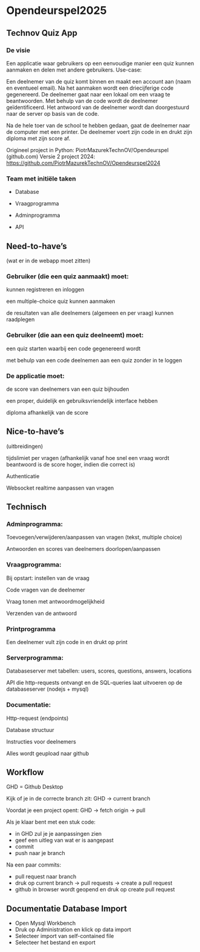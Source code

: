 # Opendeurspel2025

## Technov Quiz App 

 

### De visie 

Een applicatie waar gebruikers op een eenvoudige manier een quiz kunnen aanmaken en delen met andere gebruikers. 
Use-case: 

Een deelnemer van de quiz komt binnen en maakt een account aan (naam en eventueel email). 
Na het aanmaken wordt een driecijferige code gegenereerd. 
De deelnemer gaat naar een lokaal om een vraag te beantwoorden. Met behulp van de code wordt de deelnemer geïdentificeerd. Het antwoord van de deelnemer wordt dan doorgestuurd naar de server op basis van de code. 

Na de hele toer van de school te hebben gedaan, gaat de deelnemer naar de computer met een printer. De deelnemer voert zijn code in en drukt zijn diploma met zijn score af. 

Origineel project in Python: PiotrMazurekTechnOV/Opendeurspel (github.com) 
Versie 2 project 2024: https://github.com/PiotrMazurekTechnOV/Opendeurspel2024

### Team met initiële taken 

- Database 

- Vraagprogramma 

- Adminprogramma 

- API 

 

## Need-to-have’s 

(wat er in de webapp moet zitten) 

### Gebruiker (die een quiz aanmaakt) moet: 

kunnen registreren en inloggen 

een multiple-choice quiz kunnen aanmaken 

de resultaten van alle deelnemers (algemeen en per vraag) kunnen raadplegen 

### Gebruiker (die aan een quiz deelneemt) moet: 

een quiz starten waarbij een code gegenereerd wordt 

met behulp van een code deelnemen aan een quiz zonder in te loggen 

### De applicatie moet: 

de score van deelnemers van een quiz bijhouden 

een proper, duidelijk en gebruiksvriendelijk interface hebben 

diploma afhankelijk van de score 

## Nice-to-have’s 

(uitbreidingen) 

tijdslimiet per vragen (afhankelijk vanaf hoe snel een vraag wordt beantwoord is de score hoger, indien die correct is) 

Authenticatie 

Websocket realtime aanpassen van vragen

 

## Technisch 

### Adminprogramma: 

Toevoegen/verwijderen/aanpassen van vragen (tekst, multiple choice) 

Antwoorden en scores van deelnemers doorlopen/aanpassen 

### Vraagprogramma: 

Bij opstart: instellen van de vraag 

Code vragen van de deelnemer  

Vraag tonen met antwoordmogelijkheid 

Verzenden van de antwoord 

### Printprogramma

Een deelnemer vult zijn code in en drukt op print

### Serverprogramma: 

Databaseserver met tabellen: users, scores, questions, answers, locations  

API die http-requests ontvangt en de SQL-queries laat uitvoeren op de databaseserver (nodejs + mysql)

### Documentatie: 

Http-request (endpoints) 

Database structuur 

Instructies voor deelnemers 

Alles wordt geupload naar github 

## Workflow
GHD = Github Desktop

Kijk of je in de correcte branch zit: GHD -> current branch

Voordat je een project opent: GHD -> fetch origin -> pull

Als je klaar bent met een stuk code:
- in GHD zul je je aanpassingen zien 
- geef een uitleg van wat er is aangepast
- commit
- push naar je branch

Na een paar commits:
- pull request naar branch
- druk op current branch -> pull requests -> create a pull request
- github in browser wordt geopend en druk op create pull request


## Documentatie Database Import

- Open Mysql Workbench
- Druk op Administration en klick op data import
- Selecteer import van self-contained file
- Selecteer het bestand en export
